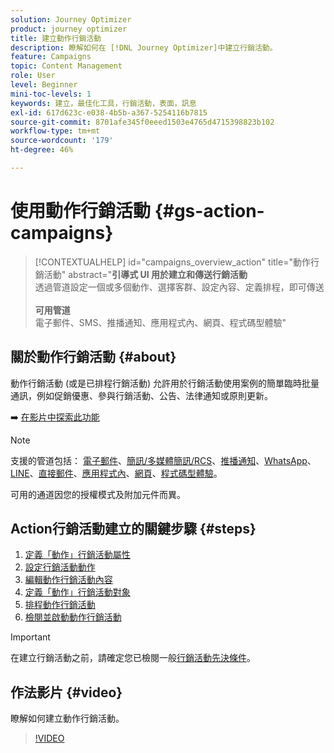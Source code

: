 ```yaml
---
solution: Journey Optimizer
product: journey optimizer
title: 建立動作行銷活動
description: 瞭解如何在 [!DNL Journey Optimizer]中建立行銷活動。
feature: Campaigns
topic: Content Management
role: User
level: Beginner
mini-toc-levels: 1
keywords: 建立，最佳化工具，行銷活動，表面，訊息
exl-id: 617d623c-e038-4b5b-a367-5254116b7815
source-git-commit: 8701afe345f0eeed1503e4765d4715398823b102
workflow-type: tm+mt
source-wordcount: '179'
ht-degree: 46%

---
```



# 使用動作行銷活動 {#gs-action-campaigns}

>[!CONTEXTUALHELP]
>id="campaigns_overview_action"
>title="動作行銷活動"
>abstract="**引導式 UI 用於建立和傳送行銷活動**<br/>&#x200B;透過管道設定一個或多個動作、選擇客群、設定內容、定義排程，即可傳送&#x200B;<br/><br/>**可用管道**<br/>&#x200B;電子郵件、SMS、推播通知、應用程式內、網頁、程式碼型體驗"

## 關於動作行銷活動 {#about}

動作行銷活動 (或是已排程行銷活動) 允許用於行銷活動使用案例的簡單臨時批量通訊，例如促銷優惠、參與行銷活動、公告、法律通知或原則更新。

➡️ [在影片中探索此功能](#video)


>[!NOTE]
>
>支援的管道包括： [電子郵件](../email/get-started-email.md)、[簡訊/多媒體簡訊/RCS](../sms/get-started-sms.md)、[推播通知](../push/get-started-push.md)、[WhatsApp](../whatsapp/get-started-whatsapp.md)、[LINE](../line/get-started-line.md)、[直接郵件](../direct-mail/get-started-direct-mail.md)、[應用程式內](../in-app/get-started-in-app.md)、[網頁](../web/get-started-web.md)、[程式碼型體驗](../code-based/get-started-code-based.md)。
>
>可用的通道因您的授權模式及附加元件而異。

## Action行銷活動建立的關鍵步驟 {#steps}

1. [定義「動作」行銷活動屬性](campaign-properties.md)
1. [設定行銷活動動作](campaign-action.md)
1. [編輯動作行銷活動內容](campaign-content.md)
1. [定義「動作」行銷活動對象](campaign-audience.md)
1. [排程動作行銷活動](campaign-schedule.md)
1. [檢閱並啟動動作行銷活動](review-activate-campaign.md)

>[!IMPORTANT]
>
>在建立行銷活動之前，請確定您已檢閱一般[行銷活動先決條件](../campaigns/get-started-with-campaigns.md#prerequisites)。

## 作法影片 {#video}

瞭解如何建立動作行銷活動。

>[!VIDEO](https://video.tv.adobe.com/v/346680?quality=12)
